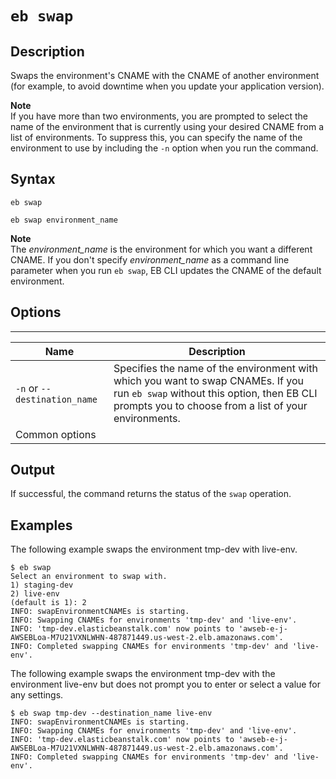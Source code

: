 # `eb swap`<a name="eb3-swap"></a>

## Description<a name="eb3-swapdescription"></a>

Swaps the environment's CNAME with the CNAME of another environment \(for example, to avoid downtime when you update your application version\)\.

**Note**  
If you have more than two environments, you are prompted to select the name of the environment that is currently using your desired CNAME from a list of environments\. To suppress this, you can specify the name of the environment to use by including the `-n` option when you run the command\.

## Syntax<a name="eb3-swapsyntax"></a>

 `eb swap` 

 `eb swap environment_name` 

**Note**  
The *environment\_name* is the environment for which you want a different CNAME\. If you don't specify *environment\_name* as a command line parameter when you run `eb swap`, EB CLI updates the CNAME of the default environment\.

## Options<a name="eb3-swapoptions"></a>


****  

|  Name  |  Description  | 
| --- | --- | 
|  `-n` or `--destination_name`  |  Specifies the name of the environment with which you want to swap CNAMEs\. If you run `eb swap` without this option, then EB CLI prompts you to choose from a list of your environments\.  | 
|  Common options  |  | 

## Output<a name="eb3-swapoutput"></a>

If successful, the command returns the status of the `swap` operation\.

## Examples<a name="eb3-swapexample"></a>

The following example swaps the environment tmp\-dev with live\-env\.

```
$ eb swap
Select an environment to swap with.
1) staging-dev
2) live-env
(default is 1): 2
INFO: swapEnvironmentCNAMEs is starting.
INFO: Swapping CNAMEs for environments 'tmp-dev' and 'live-env'.
INFO: 'tmp-dev.elasticbeanstalk.com' now points to 'awseb-e-j-AWSEBLoa-M7U21VXNLWHN-487871449.us-west-2.elb.amazonaws.com'.
INFO: Completed swapping CNAMEs for environments 'tmp-dev' and 'live-env'.
```

The following example swaps the environment tmp\-dev with the environment live\-env but does not prompt you to enter or select a value for any settings\.

```
$ eb swap tmp-dev --destination_name live-env
INFO: swapEnvironmentCNAMEs is starting.
INFO: Swapping CNAMEs for environments 'tmp-dev' and 'live-env'.
INFO: 'tmp-dev.elasticbeanstalk.com' now points to 'awseb-e-j-AWSEBLoa-M7U21VXNLWHN-487871449.us-west-2.elb.amazonaws.com'.
INFO: Completed swapping CNAMEs for environments 'tmp-dev' and 'live-env'.
```